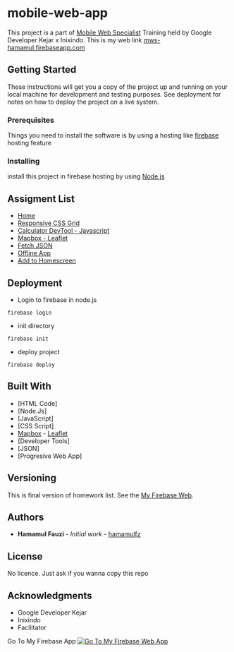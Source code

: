# mobile-web-app

This project is a part of [Mobile Web Specialist](https://events.withgoogle.com/googledeveloperskejar/) Training held by Google Developer Kejar x Inixindo.
This is my web link [mws-hamamul.firebaseapp.com](https://mws-hamamul.firebaseapp.com/)


## Getting Started

These instructions will get you a copy of the project up and running on your local machine for development and testing purposes. See deployment for notes on how to deploy the project on a live system.


### Prerequisites

Things you need to install the software is by using a hosting like [firebase](https://firebase.google.com/?hl=id) hosting feature



### Installing

install this project in firebase hosting by using [Node.js](https://nodejs.org/en/)


## Assigment List

* [Home](https://mws-hamamul.firebaseapp.com/)
* [Responsive CSS Grid](https://mws-hamamul.firebaseapp.com/css_grid_index.html)
* [Calculator DevTool - Javascript](https://mws-hamamul.firebaseapp.com/kalkulator_add2number.html)
* [Mapbox - Leaflet](https://mws-hamamul.firebaseapp.com/leaflet_index.html)
* [Fetch JSON](https://mws-hamamul.firebaseapp.com/fetch_json_index.html)
* [Offline App](https://mws-hamamul.firebaseapp.com/offline_app_index.html)
* [Add to Homescreen](https://mws-hamamul.firebaseapp.com/add2homescreen_index.html) 


## Deployment
* Login to firebase in node.js
```
firebase login
```

* init directory 
```
firebase init
```

* deploy project
```
firebase deploy
```


## Built With

* [HTML Code]
* [Node.Js]
* [JavaScript]
* [CSS Script]
* [Mapbox](https://www.mapbox.com/) - [Leaflet](https://leafletjs.com/)
* [Developer Tools]
* [JSON]
* [Progresive Web App]


## Versioning

This is final version of homework list. See the [My Firebase Web](https://mws-hamamul.firebaseapp.com/). 

## Authors

* **Hamamul Fauzi** - *Initial work* - [hamamulfz](https://github.com/hamamulfz)


## License

No licence. Just ask if you wanna copy this repo

## Acknowledgments

* Google Developer Kejar
* Inixindo
* Facilitator

Go To My Firebase App
[![Go To My Firebase Web App](https://www.ccapp.us/site_media/media/attachments/flatpages_flatpage/24/large-Go-Now-Button-0-102481.png)](https://mws-hamamul.firebaseapp.com/)
